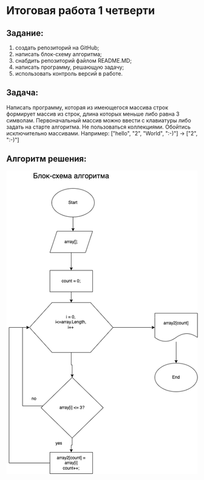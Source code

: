 # Итоговая работа 1 четверти

## Задание:
1. создать репозиторий на GitHub;
2. написать блок-схему алгоритма;
3. снабдить репозиторий файлом README.MD;
4. написать программу, решающую задачу;
5. использовать контроль версий в работе.


## Задача:
Написать программу, которая из имеющегося массива строк формирует массив из строк, 
длина которых меньше либо равна 3 символам. 
Первоначальный массив можно ввести с клавиатуры либо задать на старте алгоритма.
Не пользоваться коллекциями. Обойтись исключительно массивами.
Например:  ["hello", "2", "World", ":-)"] -> ["2", ":-)"]


## Алгоритм решения:

![Алгоритм-схема](Scheme.png "Алгоритм решения")

